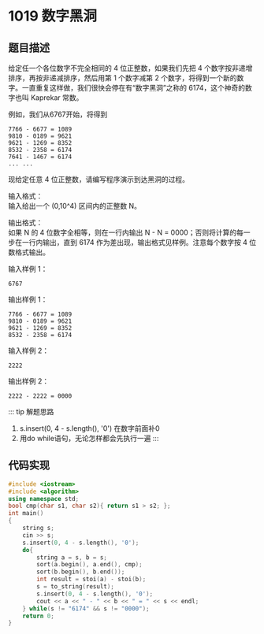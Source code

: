# 1019 数字黑洞 
## 题目描述
给定任一个各位数字不完全相同的 4 位正整数，如果我们先把 4 个数字按非递增排序，再按非递减排序，然后用第 1 个数字减第 2 个数字，将得到一个新的数字。一直重复这样做，我们很快会停在有“数字黑洞”之称的 6174，这个神奇的数字也叫 Kaprekar 常数。

例如，我们从6767开始，将得到
```
7766 - 6677 = 1089
9810 - 0189 = 9621
9621 - 1269 = 8352
8532 - 2358 = 6174
7641 - 1467 = 6174
... ...
```
现给定任意 4 位正整数，请编写程序演示到达黑洞的过程。

输入格式：  
输入给出一个 (0,10​^4) 区间内的正整数 N。

输出格式：  
如果 N 的 4 位数字全相等，则在一行内输出 N - N = 0000；否则将计算的每一步在一行内输出，直到 6174 作为差出现，输出格式见样例。注意每个数字按 4 位数格式输出。

输入样例 1：
```
6767
```
输出样例 1：
```
7766 - 6677 = 1089
9810 - 0189 = 9621
9621 - 1269 = 8352
8532 - 2358 = 6174
```
输入样例 2：
```
2222
```
输出样例 2：
```
2222 - 2222 = 0000
```
::: tip 解题思路
1. s.insert(0, 4 - s.length(), '0') 在数字前面补0
2. 用do while语句，无论怎样都会先执行一遍
:::

## 代码实现
```cpp
#include <iostream>
#include <algorithm>
using namespace std;
bool cmp(char s1, char s2){ return s1 > s2; };
int main()
{
    string s;
    cin >> s;
    s.insert(0, 4 - s.length(), '0');
    do{
        string a = s, b = s;
        sort(a.begin(), a.end(), cmp);
        sort(b.begin(), b.end());
        int result = stoi(a) - stoi(b);
        s = to_string(result);
        s.insert(0, 4 - s.length(), '0');
        cout << a << " - " << b << " = " << s << endl;
    } while(s != "6174" && s != "0000");
    return 0;
}
```
